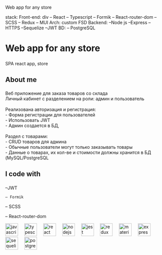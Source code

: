 Web app for any store

stack:
Front-end:
div
– React
– Typescript
– Formik
– React-router-dom
– SCSS
– Redux
– MUI
Arch: custom FSD
Backend:
–Node js
–Express
–HTTPS
–Sequelize
–JWT
BD:
– PostgreSQL
<h1 align="left">Web app for any store</h1>

###

<p align="left">SPA react app, store</p>

###

<h2 align="left">About me</h2>

###

<p align="left">Веб приложение для заказа товаров со склада<br>Личный кабинет с разделением на роли: админ и пользователь<br><br>Реализована авторизация и регистрация:<br>- Форма регистрации для пользователей<br>- Использовать JWT<br>- Админ создается в БД,<br><br>Раздел с товарами:<br>- CRUD товаров для админа<br>- Обычные пользователи могут только заказывать товары<br>- Данные о товарах, их кол-ве и стоимости должны хранится в БД (MySQL/PostgreSQL</p>

###

<h2 align="left">I code with</h2>

###

<div align="left">
  <div>
    –JWT
  <div/>
    <div>

    – Formik
  <div/>
  <div>

– SCSS
  <div/>

– React-router-dom

  <img src="https://cdn.jsdelivr.net/gh/devicons/devicon/icons/javascript/javascript-original.svg" height="40" alt="javascript logo"  />
  <img width="12" />
  <img src="https://cdn.jsdelivr.net/gh/devicons/devicon/icons/typescript/typescript-original.svg" height="40" alt="typescript logo"  />
  <img width="12" />
  <img src="https://cdn.jsdelivr.net/gh/devicons/devicon/icons/react/react-original.svg" height="40" alt="react logo"  />
  <img width="12" />
  <img src="https://cdn.jsdelivr.net/gh/devicons/devicon/icons/nodejs/nodejs-original.svg" height="40" alt="nodejs logo"  />
  <img width="12" />
  <img src="https://cdn.jsdelivr.net/gh/devicons/devicon/icons/jest/jest-plain.svg" height="40" alt="jest logo"  />
  <img width="12" />
  <img src="https://cdn.jsdelivr.net/gh/devicons/devicon/icons/redux/redux-original.svg" height="40" alt="redux logo"  />
  <img width="12" />
  <img src="https://cdn.jsdelivr.net/gh/devicons/devicon/icons/materialui/materialui-original.svg" height="40" alt="materialui logo"  />
  <img width="12" />
  <img src="https://cdn.jsdelivr.net/gh/devicons/devicon/icons/express/express-original.svg" height="40" alt="express logo"  />
  <img width="12" />
  <img src="https://cdn.jsdelivr.net/gh/devicons/devicon/icons/sequelize/sequelize-original.svg" height="40" alt="sequelize logo"  />
  <img width="12" />
  <img src="https://cdn.jsdelivr.net/gh/devicons/devicon/icons/postgresql/postgresql-original.svg" height="40" alt="postgresql logo"  />
</div>

###
